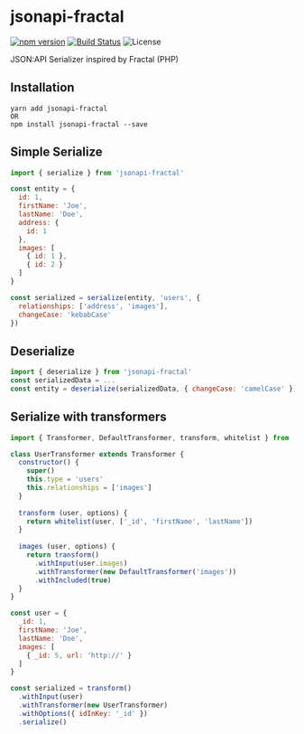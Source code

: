 # jsonapi-fractal
[![npm version](https://badge.fury.io/js/jsonapi-fractal.svg)](https://badge.fury.io/js/jsonapi-fractal)
[![Build Status](https://circleci.com/gh/andersondanilo/jsonapi-fractal.svg?style=shield)](https://app.circleci.com/pipelines/github/andersondanilo/jsonapi-fractal)
![License](https://img.shields.io/github/license/andersondanilo/jsonapi-fractal)

JSON:API Serializer inspired by Fractal (PHP)

## Installation
```
yarn add jsonapi-fractal
OR
npm install jsonapi-fractal --save
```

## Simple Serialize
```js
import { serialize } from 'jsonapi-fractal'

const entity = {
  id: 1,
  firstName: 'Joe',
  lastName: 'Doe',
  address: {
    id: 1
  },
  images: [
    { id: 1 },
    { id: 2 }
  ]
}

const serialized = serialize(entity, 'users', {
  relationships: ['address', 'images'],
  changeCase: 'kebabCase'
})
```

## Deserialize
```js
import { deserialize } from 'jsonapi-fractal'
const serializedData = ...
const entity = deserialize(serializedData, { changeCase: 'camelCase' })
```
## Serialize with transformers
```js
import { Transformer, DefaultTransformer, transform, whitelist } from 'jsonapi-fractal'

class UserTransformer extends Transformer {
  constructor() {
    super()
    this.type = 'users'
    this.relationships = ['images']
  }
  
  transform (user, options) {
    return whitelist(user, ['_id', 'firstName', 'lastName'])
  }
  
  images (user, options) {
    return transform()
      .withInput(user.images)
      .withTransformer(new DefaultTransformer('images'))
      .withIncluded(true)
  }
}

const user = {
  _id: 1,
  firstName: 'Joe',
  lastName: 'Doe',
  images: [
    { _id: 5, url: 'http://' }
  ]
}

const serialized = transform()
  .withInput(user)
  .withTransformer(new UserTransformer)
  .withOptions({ idInKey: '_id' })
  .serialize()
```

